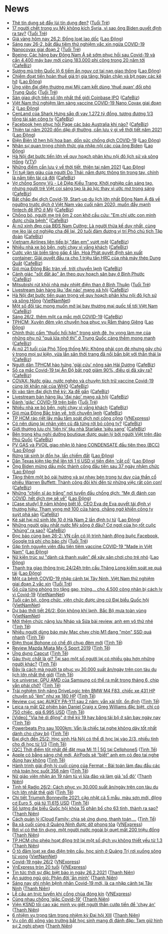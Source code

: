 # News

- [Thẻ tín dụng sẽ đẩy lùi tín dụng đen?](https://tuoitre.vn/the-tin-dung-se-day-lui-tin-dung-den-20210225211424098.htm) ([Tuổi Trẻ](https://tuoitre.vn))
- [17 người chết trong vụ Mỹ không kích Syria, vì sao ông Biden quyết định ra tay?](https://tuoitre.vn/17-nguoi-chet-trong-vu-my-khong-kich-syria-vi-sao-ong-biden-quyet-dinh-ra-tay-20210226091202983.htm) ([Tuổi Trẻ](https://tuoitre.vn))
- [Giá vàng hôm nay 26.2: Đồng loạt lao dốc](https://laodong.vn/tien-te-dau-tu/gia-vang-hom-nay-262-dong-loat-lao-doc-883758.ldo) ([Lao Động](https://laodong.vn))
- [Sáng nay 26-2, bắt đầu tiêm thử nghiệm vắc xin ngừa COVID-19 Nanocovax giai đoạn 2](https://tuoitre.vn/sang-nay-26-2-bat-dau-tiem-thu-nghiem-vac-xin-ngua-covid-19-nanocovax-giai-doan-2-20210226093110554.htm) ([Tuổi Trẻ](https://tuoitre.vn))
- [Boeing: Các hãng bay Đông Nam Á sẽ sớm phục hồi sau Covid-19 và cần 4.400 máy bay mới cùng 183.000 phi công trong 20 năm tới](https://cafebiz.vn/boeing-cac-hang-bay-dong-nam-a-se-som-phuc-hoi-sau-covid-19-va-can-4400-may-bay-moi-cung-183000-phi-cong-trong-20-nam-toi-20210225143059052.chn) ([CafeBiz](https://cafebiz.vn))
- [Sương mù trên Quốc lộ 6 tiềm ẩn nguy cơ tai nạn giao thông](https://laodong.vn/xa-hoi/suong-mu-tren-quoc-lo-6-tiem-an-nguy-co-tai-nan-giao-thong-883717.ldo) ([Lao Động](https://laodong.vn))
- [Chiếm đoạt tiền hoàn thuế giá trị gia tăng: Ngăn chặn và bịt ngay các kẽ hở](https://laodong.vn/kinh-te/chiem-doat-tien-hoan-thue-gia-tri-gia-tang-ngan-chan-va-bit-ngay-cac-ke-ho-883664.ldo) ([Lao Động](https://laodong.vn))
- [Ứng viên đại diện thương mại Mỹ cam kết dùng 'thuế quan' đối phó Trung Quốc](https://tuoitre.vn/ung-vien-dai-dien-thuong-mai-my-cam-ket-dung-thue-quan-doi-pho-trung-quoc-20210226084316464.htm) ([Tuổi Trẻ](https://tuoitre.vn))
- [Sàn giao dịch tiền số lớn nhất thế giới Coinbase IPO](https://cafebiz.vn/san-giao-dich-tien-so-lon-nhat-the-gioi-coinbase-ipo-20210226092451002.chn) ([CafeBiz](https://cafebiz.vn))
- [Việt Nam thử nghiệm lâm sàng vaccine COVID-19 Nano Covax giai đoạn 2](https://laodong.vn/y-te/viet-nam-thu-nghiem-lam-sang-vaccine-covid-19-nano-covax-giai-doan-2-883749.ldo) ([Lao Động](https://laodong.vn))
- [CenLand của Shark Hưng sắp đi vay 1.272 tỷ đồng, tương đương 1/3 tổng tài sản công ty](https://cafebiz.vn/cenland-cua-shark-hung-sap-di-vay-1272-ty-dong-tuong-duong-1-3-tong-tai-san-cong-ty-20210226092304786.chn) ([CafeBiz](https://cafebiz.vn))
- [Facebook hẹn phục hồi Page các báo Australia khi nào?](https://cafebiz.vn/facebook-hen-phuc-hoi-page-cac-bao-australia-khi-nao-20210226085058374.chn) ([CafeBiz](https://cafebiz.vn))
- [Thiên tai năm 2020 dồn dập dị thường, cần lưu ý gì về thời tiết năm 2021](https://laodong.vn/moi-truong/thien-tai-nam-2020-don-dap-di-thuong-can-luu-y-gi-ve-thoi-tiet-nam-2021-882239.ldo) ([Lao Động](https://laodong.vn))
- [Điện Biên lỡ hẹn hội hoa ban, dồn sức chống dịch COVID-19](https://laodong.vn/xa-hoi/dien-bien-lo-hen-hoi-hoa-ban-don-suc-chong-dich-covid-19-883516.ldo) ([Lao Động](https://laodong.vn))
- [Nhân sự quan trọng chính thức gia nhập nội các của ông Biden](https://laodong.vn/the-gioi/nhan-su-quan-trong-chinh-thuc-gia-nhap-noi-cac-cua-ong-biden-883752.ldo) ([Lao Động](https://laodong.vn))
- [Hà Nội đạt bước tiến lớn về quy hoạch phân khu nội đô lịch sử và sông Hồng](https://vtv.vn/trong-nuoc/ha-noi-dat-buoc-tien-lon-ve-quy-hoach-phan-khu-noi-do-lich-su-va-song-hong-20210226091642246.htm) ([VTV](https://vtv.vn))
- [Những điểm cần lưu ý về thời tiết, thiên tai năm 2021](https://laodong.vn/video-thoi-su/nhung-diem-can-luu-y-ve-thoi-tiet-thien-tai-nam-2021-882073.ldo) ([Lao Động](https://laodong.vn))
- [Trí tuệ làm giàu của người Do Thái: nắm được thông tin trong tay, chính là nắm tiền tài cả đời](https://cafebiz.vn/tri-tue-lam-giau-cua-nguoi-do-thai-nam-duoc-thong-tin-trong-tay-chinh-la-nam-tien-tai-ca-doi-20210224182334518.chn) ([CafeBiz](https://cafebiz.vn))
- [Vợ chồng Sonny Vũ - Lê Diệp Kiều Trang: Khởi nghiệp cần sáng tạo, nhưng người trẻ Việt coi sáng tạo là áp lực thay vì ước mơ trong sáng](https://cafebiz.vn/vo-chong-sonny-vu-le-diep-kieu-trang-khoi-nghiep-can-sang-tao-nhung-nguoi-tre-viet-coi-sang-tao-la-ap-luc-thay-vi-uoc-mo-trong-sang-20210225230242.chn) ([CafeBiz](https://cafebiz.vn))
- [Bất chấp đại dịch Covid-19, Start-up du lịch lớn nhất Đông Nam Á đã về ngưỡng trước dịch ở Việt Nam vào cuối năm 2020, muốn đẩy mạnh fintech để IPO ở Mỹ](https://cafebiz.vn/bat-chap-dai-dich-covid-19-start-up-du-lich-lon-nhat-dong-nam-a-da-ve-nguong-truoc-dich-o-viet-nam-vao-cuoi-nam-2020-muon-day-manh-fintech-de-ipo-o-my-2021022608433105.chn) ([CafeBiz](https://cafebiz.vn))
- [Chồng bỏ, người mẹ trẻ ôm 2 con khờ cầu cứu: "Em chỉ ước con mình được chữa bệnh"](https://cafebiz.vn/chong-bo-nguoi-me-tre-om-2-con-kho-cau-cuu-em-chi-uoc-con-minh-duoc-chua-benh-20210226090034412.chn) ([CafeBiz](https://cafebiz.vn))
- [Ái nữ xinh đẹp của BĐS Nam Cường: Là người thừa kế duy nhất, cùng mẹ lèo lái cơ nghiệp cha để lại, 20 tuổi đảm đương vị trí Phó chủ tịch Tập đoàn](https://cafebiz.vn/ai-nu-xinh-dep-cua-bds-nam-cuong-la-nguoi-thua-ke-duy-nhat-cung-me-leo-lai-co-nghiep-cha-de-lai-20-tuoi-dam-duong-vi-tri-pho-chu-tich-tap-doan-20210224154300085.chn) ([CafeBiz](https://cafebiz.vn))
- [Vietnam Airlines liên tiếp bị "đàn em" vượt mặt](https://cafebiz.vn/vietnam-airlines-lien-tiep-bi-dan-em-vuot-mat-20210226085556656.chn) ([CafeBiz](https://cafebiz.vn))
- [Nhiều nhà xe bỏ bến, nghỉ chạy vì vắng khách](https://cafebiz.vn/nhieu-nha-xe-bo-ben-nghi-chay-vi-vang-khach-20210226085513346.chn) ([CafeBiz](https://cafebiz.vn))
- [Cước vận tải biển tăng gấp 4 lần, Hoà Phát quyết định sản xuất container: Giải quyết đầu ra cho 1 triệu tấn HRC của nhà máy thép Dung Quất](https://cafebiz.vn/cuoc-van-tai-bien-tang-gap-4-lan-hoa-phat-quyet-dinh-san-xuat-container-giai-quyet-dau-ra-cho-1-trieu-tan-hrc-cua-nha-may-thep-dung-quat-20210226085249163.chn) ([CafeBiz](https://cafebiz.vn))
- [Gió mùa Đông Bắc tràn về, trời chuyển lạnh](https://cafebiz.vn/gio-mua-dong-bac-tran-ve-troi-chuyen-lanh-20210226085101713.chn) ([CafeBiz](https://cafebiz.vn))
- [Cảnh giác "sốt đất ảo" ăn theo quy hoạch sân bay ở Bình Phước](https://cafebiz.vn/canh-giac-sot-dat-ao-an-theo-quy-hoach-san-bay-o-binh-phuoc-20210226084746352.chn) ([CafeBiz](https://cafebiz.vn))
- [Mitsubishi rút khỏi nhà máy nhiệt điện than ở Bình Thuận](https://tuoitre.vn/mitsubishi-rut-khoi-nha-may-nhiet-dien-than-o-binh-thuan-20210226082706033.htm) ([Tuổi Trẻ](https://tuoitre.vn))
- [Livestream bán hàng lậu 'đại náo' mạng xã hội](https://cafebiz.vn/livestream-ban-hang-lau-dai-nao-mang-xa-hoi-20210226084533889.chn) ([CafeBiz](https://cafebiz.vn))
- [Hà Nội đạt bước tiến quan trọng về quy hoạch phân khu nội đô lịch sử và sông Hồng](http://vietnamnet.vn/vn/thoi-su/chinh-tri/ha-noi-dat-buoc-tien-quan-trong-ve-quy-hoach-phan-khu-noi-do-lich-su-va-song-hong-715611.html) ([VietNamNet](https://vietnamnet.vn))
- [Một số đối tác mong muốn mở lại bay thương mại quốc tế tới Việt Nam](https://cafebiz.vn/mot-so-doi-tac-mong-muon-mo-lai-bay-thuong-mai-quoc-te-toi-viet-nam-20210226084030715.chn) ([CafeBiz](https://cafebiz.vn))
- [Sáng 26/2, thêm một ca mắc mới COVID-19](https://cafebiz.vn/sang-26-2-them-mot-ca-mac-moi-covid-19-20210226083913953.chn) ([CafeBiz](https://cafebiz.vn))
- [TPHCM: Xuyên đêm vận chuyển hoa phục vụ Rằm tháng Giêng](https://laodong.vn/photo/tphcm-xuyen-dem-van-chuyen-hoa-phuc-vu-ram-thang-gieng-883716.ldo) ([Lao Động](https://laodong.vn))
- [Chính thức cấm "thuốc hối hận" trong sinh đẻ, hy vọng làm mẹ của những phụ nữ "quá lứa nhỡ thì" ở Trung Quốc càng thêm mong manh](https://cafebiz.vn/chinh-thuc-cam-thuoc-hoi-han-trong-sinh-de-hy-vong-lam-me-cua-nhung-phu-nu-qua-lua-nho-thi-o-trung-quoc-cang-them-mong-manh-20210226083544037.chn) ([CafeBiz](https://cafebiz.vn))
- [Ái nữ 21 tuổi của Phó Tổng thống Mỹ: Không phải con đẻ nhưng gây chú ý trong mọi sự kiện, vừa lấn sân thời trang đã nổi bần bật với thần thái lạ](https://cafebiz.vn/ai-nu-21-tuoi-cua-pho-tong-thong-my-khong-phai-con-de-nhung-gay-chu-y-trong-moi-su-kien-vua-lan-san-thoi-trang-da-noi-ban-bat-voi-than-thai-la-20210226083434667.chn) ([CafeBiz](https://cafebiz.vn))
- [Người dân TPHCM hào hứng 'giải cứu' nông sản Hải Dương](https://cafebiz.vn/nguoi-dan-tphcm-hao-hung-giai-cuu-nong-san-hai-duong-20210226083034779.chn) ([CafeBiz](https://cafebiz.vn))
- [Số ca mắc Covid-19 tại Ấn Độ bất ngờ giảm 90%, điều gì đã xảy ra?](https://cafebiz.vn/so-ca-mac-covid-19-tai-an-do-bat-ngo-giam-90-dieu-gi-da-xay-ra-20210226082904573.chn) ([CafeBiz](https://cafebiz.vn))
- [COVAX: Nước giàu, nước nghèo và chuyện tích trữ vaccine Covid-19 cùng lời khẩn nài của WHO](https://cafebiz.vn/covax-nuoc-giau-nuoc-ngheo-va-chuyen-tich-tru-vaccine-covid-19-cung-loi-khan-nai-cua-who-20210226082748564.chn) ([CafeBiz](https://cafebiz.vn))
- [Đi vào tâm đại dịch thế kỷ: Xa để gần](https://cafebiz.vn/di-vao-tam-dai-dich-the-ky-xa-de-gan-20210226082631343.chn) ([CafeBiz](https://cafebiz.vn))
- [Livestream bán hàng lậu 'đại náo' mạng xã hội](https://cafebiz.vn/livestream-ban-hang-lau-dai-nao-mang-xa-hoi-20210226082256563.chn) ([CafeBiz](https://cafebiz.vn))
- [Đánh 'giặc' COVID-19 trên biển](https://tuoitre.vn/danh-giac-covid-19-tren-bien-20210226081037909.htm) ([Tuổi Trẻ](https://tuoitre.vn))
- [Nhiều nhà xe bỏ bến, nghỉ chạy vì vắng khách](https://cafebiz.vn/nhieu-nha-xe-bo-ben-nghi-chay-vi-vang-khach-20210226082109137.chn) ([CafeBiz](https://cafebiz.vn))
- [Gió mùa Đông Bắc tràn về, trời chuyển lạnh](https://cafebiz.vn/gio-mua-dong-bac-tran-ve-troi-chuyen-lanh-20210226082002191.chn) ([CafeBiz](https://cafebiz.vn))
- [TP HCM ráo riết lấy mẫu tầm soát dịch nơi công cộng](https://vnexpress.net/tp-hcm-rao-riet-lay-mau-tam-soat-dich-noi-cong-cong-4239829.html) ([VNExpress](https://vnexpress.net))
- [Có nên dùng lại nhân viên cũ đã từng rời bỏ công ty?](https://cafebiz.vn/co-nen-dung-lai-nhan-vien-cu-da-tung-roi-bo-cong-ty-20210225222617485.chn) ([CafeBiz](https://cafebiz.vn))
- [Giới thượng lưu chi ‘tiền tỷ’ tậu nhà Starlake ‘siêu sang’](https://cafebiz.vn/gioi-thuong-luu-chi-tien-ty-tau-nha-starlake-sieu-sang-20210225163343052.chn) ([CafeBiz](https://cafebiz.vn))
- [Bên trong khu nghỉ dưỡng boutique được quản lý bởi người Việt trên đảo Phú Quốc](https://cafebiz.vn/ben-trong-khu-nghi-duong-boutique-duoc-quan-ly-boi-nguoi-viet-tren-dao-phu-quoc-20210224173359237.chn) ([CafeBiz](https://cafebiz.vn))
- [PV GAS và PVOIL giao nhận lô hàng CONDENSATE đầu tiên theo (BCC)](https://laodong.vn/thong-tin-doanh-nghiep/pv-gas-va-pvoil-giao-nhan-lo-hang-condensate-dau-tien-theo-bcc-883388.ldo) ([Lao Động](https://laodong.vn))
- [Rừng tái sinh bị đốn hạ, lấn chiếm đất](https://laodong.vn/xa-hoi/rung-tai-sinh-bi-don-ha-lan-chiem-dat-883680.ldo) ([Lao Động](https://laodong.vn))
- [Dân Texas kiện tập thể lên tới 1 tỉ USD vì tiền điện 'cắt cổ'](https://laodong.vn/the-gioi/dan-texas-kien-tap-the-len-toi-1-ti-usd-vi-tien-dien-cat-co-883738.ldo) ([Lao Động](https://laodong.vn))
- [Ông Biden mừng dấu mốc thành công đầu tiên sau 37 ngày nhậm chức](https://laodong.vn/the-gioi/ong-biden-mung-dau-moc-thanh-cong-dau-tien-sau-37-ngay-nham-chuc-883729.ldo) ([Lao Động](https://laodong.vn))
- [Tặng thêm một bó oải hương và sự nhạy bén trong tư duy của thần cổ phiếu Warren Buffett: Thành công đôi khi đến từ những việc rất cỏn con!](https://cafebiz.vn/tang-them-mot-bo-oai-huong-va-su-nhay-ben-trong-tu-duy-cua-than-co-phieu-warren-buffett-thanh-cong-doi-khi-den-tu-nhung-viec-rat-con-con-20210225190828553.chn) ([CafeBiz](https://cafebiz.vn))
- [Những “chiến sĩ áo trắng” nơi tuyến đầu chống dịch: “Mẹ đi đánh con COVID,  hết dịch mẹ sẽ về”](https://laodong.vn/xa-hoi/nhung-chien-si-ao-trang-noi-tuyen-dau-chong-dich-me-di-danh-con-covid-het-dich-me-se-ve-883688.ldo) ([Lao Động](https://laodong.vn))
- [[Case study] 9 năm không biết lỗ, CEO Eva de Eva quyết tái định vị thương hiệu: Tham vọng mở 100 cửa hàng, chẳng ngờ khiến công ty suýt phá sản](https://cafebiz.vn/case-study-9-nam-khong-biet-lo-ceo-eva-de-eva-quyet-tai-dinh-vi-thuong-hieu-tham-vong-mo-100-cua-hang-chang-ngo-khien-cong-ty-suyt-pha-san-20210225181949001.chn) ([CafeBiz](https://cafebiz.vn))
- [Kẻ sát hại nữ sinh lớp 10 ở Hà Nam 2 lần định tự tử](https://laodong.vn/video/ke-sat-hai-nu-sinh-lop-10-o-ha-nam-2-lan-dinh-tu-tu-883650.ldo) ([Lao Động](https://laodong.vn))
- [Những người giàu nhất nước Mỹ sống ở đâu? Cơ ngơi của họ rốt cuộc “khủng” ra sao?](https://cafebiz.vn/nhung-nguoi-giau-nhat-nuoc-my-song-o-dau-co-ngoi-cua-ho-rot-cuoc-khung-ra-sao-20210225185710312.chn) ([CafeBiz](https://cafebiz.vn))
- [Đọc báo cùng bạn 26-2: VN cần có lộ trình hành động buộc Facebook, Google trả phí cho báo chí](https://tuoitre.vn/doc-bao-cung-ban-26-2-vn-can-co-lo-trinh-hanh-dong-buoc-facebook-google-tra-phi-cho-bao-chi-2021022605164367.htm) ([Tuổi Trẻ](https://tuoitre.vn))
- [Gặp tình nguyện viên đầu tiên tiêm vaccine COVID-19 &quot;Made in Việt Nam&quot;](https://laodong.vn/video/gap-tinh-nguyen-vien-dau-tien-tiem-vaccine-covid-19-made-in-viet-nam-883646.ldo) ([Lao Động](https://laodong.vn))
- [Nữ kiến trúc sư &quot;dành cả thanh xuân&quot; để xây sân chơi cho trẻ nhỏ](https://laodong.vn/nguoi-viet-tu-te/nu-kien-truc-su-danh-ca-thanh-xuan-de-xay-san-choi-cho-tre-nho-883260.ldo) ([Lao Động](https://laodong.vn))
- [Thanh tra giao thông trực 24/24h trên cầu Thăng Long kiểm soát xe quá tải](https://laodong.vn/video/thanh-tra-giao-thong-truc-2424h-tren-cau-thang-long-kiem-soat-xe-qua-tai-883701.ldo) ([Lao Động](https://laodong.vn))
- [Một ca bệnh COVID-19 nhập cảnh tại Tây Ninh, Việt Nam thử nghiệm giai đoạn 2 vắc xin](https://tuoitre.vn/mot-ca-benh-covid-19-nhap-canh-tai-tay-ninh-viet-nam-thu-nghiem-giai-doan-2-vac-xin-20210226062046949.htm) ([Tuổi Trẻ](https://tuoitre.vn))
- [Gõ cửa từng phòng trọ tặng gạo, trứng... cho 4.500 công nhân bị cách ly vì Covid-19](http://vietnamnet.vn/vn/thoi-su/tin-anh/go-cua-tung-phong-tro-tang-gao-trung-cho-4-500-cong-nhan-bi-cach-ly-vi-covid-19-715540.html) ([VietNamNet](https://vietnamnet.vn))
- [Tuổi cán bộ, công chức, viên chức được ứng cử Đại biểu Quốc hội](http://vietnamnet.vn/vn/thoi-su/quoc-hoi/tuoi-can-bo-cong-chuc-vien-chuc-duoc-ung-cu-dai-bieu-quoc-hoi-715550.html) ([VietNamNet](https://vietnamnet.vn))
- [Dự báo thời tiết 26/2: Đón không khí lạnh, Bắc Bộ mưa toàn vùng](http://vietnamnet.vn/vn/thoi-su/du-bao-thoi-tiet-26-2-don-khong-khi-lanh-bac-bo-mua-toan-vung-715546.html) ([VietNamNet](https://vietnamnet.vn))
- [Mới thêm chức năng lưu Nháp và Sửa bài review, anh em vô thử nhé](https://tinhte.vn/thread/moi-them-chuc-nang-luu-nhap-va-sua-bai-review-anh-em-vo-thu-nhe.3283215/) ([Tinh Tế](https://tinhte.vn))
- [Nhiều người dùng báo máy Mac chạy chip M1 đang "mòn" SSD quá nhanh](https://tinhte.vn/thread/nhieu-nguoi-dung-bao-may-mac-chay-chip-m1-dang-mon-ssd-qua-nhanh.3282275/) ([Tinh Tế](https://tinhte.vn))
- [Điện thoại Bphone có chế độ chụp đêm mới](https://tinhte.vn/thread/dien-thoai-bphone-co-che-do-chup-dem-moi.3283276/) ([Tinh Tế](https://tinhte.vn))
- [Review Mazda Miata Mx-5 Sport 2019](https://tinhte.vn/thread/review-mazda-miata-mx-5-sport-2019.3283124/) ([Tinh Tế](https://tinhte.vn))
- [Ứng dụng Capcut](https://tinhte.vn/thread/ung-dung-capcut.3260251/) ([Tinh Tế](https://tinhte.vn))
- [Gàu thực chất là gì? Tại sao một số người lại có nhiều gàu hơn những người khác?](https://tinhte.vn/thread/gau-thuc-chat-la-gi-tai-sao-mot-so-nguoi-lai-co-nhieu-gau-hon-nhung-nguoi-khac.3283207/) ([Tinh Tế](https://tinhte.vn))
- [Đây là cách mà người ta phục vụ 30.000 suất ăn/ngày trên con tàu du lịch lớn nhất thế giới](https://tinhte.vn/thread/day-la-cach-ma-nguoi-ta-phuc-vu-30-000-suat-an-ngay-tren-con-tau-du-lich-lon-nhat-the-gioi.3282778/) ([Tinh Tế](https://tinhte.vn))
- [Ice universe: GPU AMD của Samsung có thể ra mắt trong tháng 6, chip vẫn phải chờ?](https://tinhte.vn/thread/ice-universe-gpu-amd-cua-samsung-co-the-ra-mat-trong-thang-6-chip-van-phai-cho.3282409/) ([Tinh Tế](https://tinhte.vn))
- [Trải nghiệm tính năng DriveLogic trên BMW M4 F83, chiếc xe 431 HP chuyển số “êm” như xe 180 HP](https://tinhte.vn/thread/trai-nghiem-tinh-nang-drivelogic-tren-bmw-m4-f83-chiec-xe-431-hp-chuyen-so-em-nhu-xe-180-hp.3282825/) ([Tinh Tế](https://tinhte.vn))
- [Review cục sạc AUKEY PA-Y11 sau 2 năm: vẫn xài tốt, ổn định](https://tinhte.vn/thread/review-cuc-sac-aukey-pa-y11-sau-2-nam-van-xai-tot-on-dinh.3281515/) ([Tinh Tế](https://tinhte.vn))
- [Leica ra mắt Q2 phiên bản Daniel Craig x Greg Williams đặc biệt, chỉ có 750 chiếc, giá 6.995 USD](https://tinhte.vn/thread/leica-ra-mat-q2-phien-ban-daniel-craig-x-greg-williams-dac-biet-chi-co-750-chiec-gia-6-995-usd.3283228/) ([Tinh Tế](https://tinhte.vn))
- [[Video] "Vỉa hè di động" ở thế kỷ 19 hay băng tải bộ ở sân bay ngày nay](https://tinhte.vn/thread/video-via-he-di-dong-o-the-ky-19-hay-bang-tai-bo-o-san-bay-ngay-nay.3283034/) ([Tinh Tế](https://tinhte.vn))
- [Powerbeats Pro sau 1000km: Vẫn là chiếc tai nghe không dây tốt nhất dành cho chạy bộ](https://tinhte.vn/thread/powerbeats-pro-sau-1000km-van-la-chiec-tai-nghe-khong-day-tot-nhat-danh-cho-chay-bo.3267812/) ([Tinh Tế](https://tinhte.vn))
- [Đại dịch đến 25/2: Học sinh Hà Nội có thể đi học lại vào 2/3, nhiều tỉnh cho đi học từ 1/3](https://tinhte.vn/thread/dai-dich-den-25-2-hoc-sinh-ha-noi-co-the-di-hoc-lai-vao-2-3-nhieu-tinh-cho-di-hoc-tu-1-3.3282958/) ([Tinh Tế](https://tinhte.vn))
- [[QC] Thời điểm tốt nhất để đặt mua Mi 11 | 5G tại CellphoneS](https://tinhte.vn/thread/qc-thoi-diem-tot-nhat-de-dat-mua-mi-11-5g-tai-cellphones.3283057/) ([Tinh Tế](https://tinhte.vn))
- [Apple có bằng sáng chế mới, AirPods sẽ “biết” anh em có đeo tai nghe đúng hay không](https://tinhte.vn/thread/apple-co-bang-sang-che-moi-airpods-se-biet-anh-em-co-deo-tai-nghe-dung-hay-khong.3282299/) ([Tinh Tế](https://tinhte.vn))
- [Hành trình giải định lý cuối cùng của Fermat - Bài toán làm đau đầu các nhà toán học suốt 358 năm](https://tinhte.vn/thread/hanh-trinh-giai-dinh-ly-cuoi-cung-cua-fermat-bai-toan-lam-dau-dau-cac-nha-toan-hoc-suot-358-nam.3281157/) ([Tinh Tế](https://tinhte.vn))
- [Nữ giáo viên nhận án 19 năm tù vì lừa đảo và làm giả 'sổ đỏ'](https://thanhnien.vn/thoi-su/nu-giao-vien-nhan-an-19-nam-tu-vi-lua-dao-va-lam-gia-so-do-1346487.html) ([Thanh Niên](https://thanhnien.vn))
- [Tinh tế Radio 26/2: Cách phục vụ 30.000 suất ăn/ngày trên con tàu du lịch lớn nhất thế giới](https://tinhte.vn/thread/tinh-te-radio-26-2-cach-phuc-vu-30-000-suat-an-ngay-tren-con-tau-du-lich-lon-nhat-the-gioi.3283289/) ([Tinh Tế](https://tinhte.vn))
- [Chi tiết Triumph Bonneville 2021: cập nhật cả 5 mẫu, màu sơn mới, động cơ Euro 5, giá từ 11.615 USD](https://tinhte.vn/thread/chi-tiet-triumph-bonneville-2021-cap-nhat-ca-5-mau-mau-son-moi-dong-co-euro-5-gia-tu-11-615-usd.3282109/) ([Tinh Tế](https://tinhte.vn))
- [Số lượng đại biểu Quốc hội khóa 15 phân bổ cho 63 tỉnh, thành ra sao?](https://thanhnien.vn/thoi-su/so-luong-dai-bieu-quoc-hoi-khoa-15-phan-bo-cho-63-tinh-thanh-ra-sao-1346489.html) ([Thanh Niên](https://thanhnien.vn))
- [Cách quản lý iCloud Family: chia sẻ ứng dụng, thanh toán,...](https://tinhte.vn/thread/cach-quan-ly-icloud-family-chia-se-ung-dung-thanh-toan.3282889/) ([Tinh Tế](https://tinhte.vn))
- [Ba xã cuối cùng ở Quảng Ninh được dỡ phong tỏa](https://vnexpress.net/ba-xa-cuoi-cung-o-quang-ninh-duoc-do-phong-toa-4240383.html) ([VNExpress](https://vnexpress.net))
- [Rơi ví có thẻ tín dụng, một người nước ngoài bị quẹt mất  200 triệu đồng](https://thanhnien.vn/thoi-su/roi-vi-co-the-tin-dung-mot-nguoi-nuoc-ngoai-bi-quet-mat-200-trieu-dong-1346512.html) ([Thanh Niên](https://thanhnien.vn))
- [TP.HCM cho phép hoạt động trở lại một số dịch vụ không thiết yếu từ 1.3](https://thanhnien.vn/thoi-su/tphcm-cho-phep-hoat-dong-tro-lai-mot-so-dich-vu-khong-thiet-yeu-tu-13-1346505.html) ([Thanh Niên](https://thanhnien.vn))
- [Ô tô đâm loạt xe đạp điện trên cầu, học sinh ở Quảng Trị rơi xuống sông tử vong](http://vietnamnet.vn/vn/thoi-su/an-toan-giao-thong/o-to-dam-loat-xe-dap-dien-tren-cau-hoc-sinh-o-quang-tri-roi-xuong-song-tu-vong-715573.html) ([VietNamNet](https://vietnamnet.vn))
- [Covid-19 ngày 26/2](https://vnexpress.net/covid-19-ngay-26-2-4240385.html) ([VNExpress](https://vnexpress.net))
- [VnExpress tròn 20 tuổi](https://vnexpress.net/vnexpress-tron-20-tuoi-4237882.html) ([VNExpress](https://vnexpress.net))
- [Tin tức thời sự đặc biệt báo in ngày 26.2.2021](https://thanhnien.vn/thoi-su/tin-tuc-thoi-su-dac-biet-bao-in-ngay-2622021-1346537.html) ([Thanh Niên](https://thanhnien.vn))
- [Ăn sương ngủ gió: Phận đời 'ẩn mình'](https://thanhnien.vn/thoi-su/an-suong-ngu-gio-phan-doi-an-minh-1346208.html) ([Thanh Niên](https://thanhnien.vn))
- [Sáng nay ghi nhận bệnh nhân Covid-19 mới, là ca nhập cảnh tại Tây Ninh](https://thanhnien.vn/thoi-su/sang-nay-ghi-nhan-benh-nhan-covid-19-moi-la-ca-nhap-canh-tai-tay-ninh-1346534.html) ([Thanh Niên](https://thanhnien.vn))
- [Lễ cầu an trực tuyến khi cổng chùa đóng kín](https://vnexpress.net/le-cau-an-truc-tuyen-khi-cong-chua-dong-kin-4240377.html) ([VNExpress](https://vnexpress.net))
- [Cùng nhau chống 'giặc Covid-19'](https://thanhnien.vn/blog-phong-vien/cung-nhau-chong-giac-covid-19-1346535.html) ([Thanh Niên](https://thanhnien.vn))
- [Viện KSND tối cao xác minh vụ giết người thân cướp tiền để 'chạy án'](https://thanhnien.vn/thoi-su/vien-ksnd-toi-cao-xac-minh-vu-giet-nguoi-than-cuop-tien-de-chay-an-1346506.html) ([Thanh Niên](https://thanhnien.vn))
- [6 nhiệm vụ trọng tâm trong nhiệm kỳ Đại hội XIII](https://thanhnien.vn/thoi-su/6-nhiem-vu-trong-tam-trong-nhiem-ky-dai-hoi-xiii-1346502.html) ([Thanh Niên](https://thanhnien.vn))
- [Vụ côn đồ xông vào trường bắt học sinh mang đi đánh đập: Tạm giữ hình sự 2 nghi phạm](https://thanhnien.vn/thoi-su/vu-con-do-xong-vao-truong-bat-hoc-sinh-mang-di-danh-dap-tam-giu-hinh-su-2-nghi-pham-1346477.html) ([Thanh Niên](https://thanhnien.vn))
